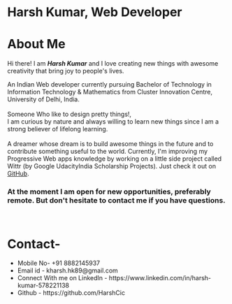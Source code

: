 # Harsh Kumar, Web Developer
# About Me
Hi there! I am <b><i>Harsh Kumar</i></b> and I love creating new things with awesome creativity that bring joy to people's lives.
<br>

An Indian Web developer currently pursuing Bachelor of Technology in Information Technology & Mathematics from Cluster Innovation Centre, University of Delhi, India.<br>
<br>
Someone Who like to design pretty things!,
<br>
I am curious by nature and always willing to learn new things since I am a strong believer of lifelong learning.
<br>
<br>
A dreamer whose dream is to build awesome things in the future and to contribute something useful to the world.
Currently, I'm improving my Progressive Web apps knowledge by working on a little side project called Wittr (by Google UdacityIndia Scholarship Projects).
Just check it out on <a href="https://github.com/HarshCic/wittrUdacity.git">GitHub</a>.
<br>
<h3>At the moment I am open for new opportunities,
preferably remote. But don't hesitate to contact me if you have questions.</h3>
<br>
<h1> Contact-</h1>
<ul>
<li>Mobile No- +91 8882145937</li> 
<li>Email id - kharsh.hk89@gmail.com</li>
<li>Connect With me on LinkedIn - 
https://www.linkedin.com/in/harsh-kumar-578221138</li>
<li> Github - https://github.com/HarshCic </li>
</ul>

